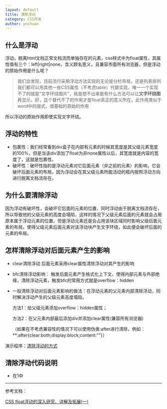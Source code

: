 ```yaml
---
layout: default
title: 清除浮动
category: CSS开发
author: ynchuan
---
```


## 什么是浮动

浮动，脱离html文档正常文档流而单独存在的元素，css样式中为float属性，其属性值有三个：left|right|none，含义顾名思义，且兼容市面所有浏览器，但是浮动的原始作用是什么呢？
> 我们会发现，目前流行采用浮动方法实现的无论是分栏布局，还是列表排列我们都可以用其他一些CSS属性（不考虑table）代替实现，唯一一个实现不了的就是“文字环绕图片”，我是想不出来能有什么方法可以让**文字环绕图片**显示。好，这个替代不了的作用才是float真正的意义所在。此作用类似于word中的版式，很基础的原始的作用

所以浮动的原始作用即使实现文字环绕。
## 浮动的特性
- 包裹性：我们经常看到div盒子在内部有元素的时候其宽度是其父级元素宽度的100%，但是当该div添加了float为非none属性以后，其宽度就是内容的宽度了，这就是包裹性。
- 破坏性：破坏性指的是浮动元素对它后面元素（非之前的元素）的影响，它会破坏后面元素的布局，因为浮动会在其父级元素所能活动的框内按照浮动方向进行脱离文档流存在。
## 为什么要清除浮动
因为浮动有破坏性，会破坏它后面的元素的位置，同时浮动由于脱离文档流存在，所以导致他的父级元素的高度会塌陷，这样的情况下父级元素后面的元素就会占用原本属于浮动元素的位置，但是浮动元素还是会占用该块区域同时影响父级后面元素的布局，使得父级元素后面元素对该浮动块产生文字环绕，如此便会破坏后面的元素的布局。
## 怎样清除浮动对后面元素产生的影响
- clear清除浮动
  后面元素采用clear属性清除浮动对其产生的影响
- bfc清除浮动影响：
  触发后面元素产生格式化上下文，使得内部元素与外部绝缘，清除浮动元素，触发bfc的常用方式就是overflow：hidden
- 一般清除浮动对后面元素影响的做法：在浮动元素的父元素内部清除浮动，同时解决浮动产生的父级元素高度塌陷，

	方法1：给父级元素添加overflow：hidden属性；
	
	方法2：在父元素内部最后添加div并添加clear属性(兼容所有浏览器)

	（如果在不考虑兼容性的情况下可以使用伪类:after进行清除，例如：**:after{clear:both;display:block;content:""}）


演示程序：[清除浮动的方式](/blog/code/float/float.html)

## 清除浮动代码说明
- 在1中



----------

参考文档：

[CSS float浮动的深入研究、详解及拓展(一)](http://www.zhangxinxu.com/wordpress/2010/01/css-float%E6%B5%AE%E5%8A%A8%E7%9A%84%E6%B7%B1%E5%85%A5%E7%A0%94%E7%A9%B6%E3%80%81%E8%AF%A6%E8%A7%A3%E5%8F%8A%E6%8B%93%E5%B1%95%E4%B8%80/)
